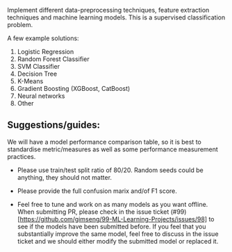 Implement different data-preprocessing techniques, feature extraction techniques and machine learning models. This is a supervised classification problem.

A few example solutions:
1) Logistic Regression
2) Random Forest Classifier
3) SVM Classifier
4) Decision Tree
5) K-Means
6) Gradient Boosting (XGBoost, CatBoost)
7) Neural networks 
8) Other

## Suggestions/guides:

We will have a model performance comparison table, so it is best to standardise metric/measures as well as some performance measurement practices. 

- Please use train/test split ratio of 80/20. Random seeds could be anything, they should not matter.

- Please provide the full confusion marix and/of F1 score.

- Feel free to tune and work on as many models as you want offline. When submitting PR, please check in the issue ticket (#99)[https://github.com/gimseng/99-ML-Learning-Projects/issues/98] to see if the models have been submitted before. If you feel that you substantially improve the same model, feel free to discuss in the issue ticket and we should either modify the submitted model or replaced it.


 
